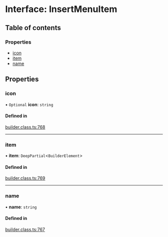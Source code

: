 # Interface: InsertMenuItem

## Table of contents

### Properties

- [icon](InsertMenuItem.md#icon)
- [item](InsertMenuItem.md#item)
- [name](InsertMenuItem.md#name)

## Properties

### icon

• `Optional` **icon**: `string`

#### Defined in

[builder.class.ts:768](https://github.com/builderio/builder/blob/ee8e6f2d/packages/core/src/builder.class.ts#L768)

___

### item

• **item**: `DeepPartial`<`BuilderElement`\>

#### Defined in

[builder.class.ts:769](https://github.com/builderio/builder/blob/ee8e6f2d/packages/core/src/builder.class.ts#L769)

___

### name

• **name**: `string`

#### Defined in

[builder.class.ts:767](https://github.com/builderio/builder/blob/ee8e6f2d/packages/core/src/builder.class.ts#L767)
